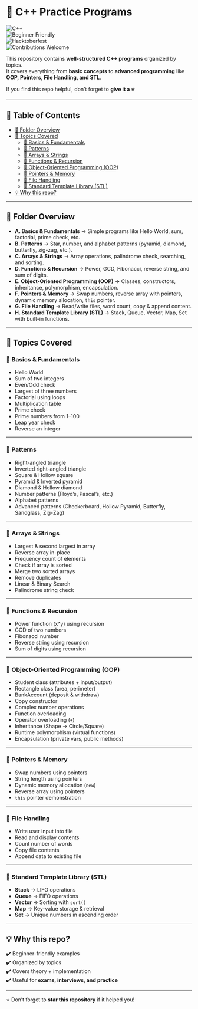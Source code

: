 # 🚀 C++ Practice Programs  

![C++](https://img.shields.io/badge/Language-C++-blue.svg)  
![Beginner Friendly](https://img.shields.io/badge/Level-Beginner%20to%20Advanced-green.svg)  
![Hacktoberfest](https://img.shields.io/badge/Open%20Source-Hacktoberfest-orange.svg)  
![Contributions Welcome](https://img.shields.io/badge/Contributions-Welcome-brightgreen.svg)  

This repository contains **well-structured C++ programs** organized by topics.  
It covers everything from **basic concepts** to **advanced programming** like **OOP, Pointers, File Handling, and STL**.  

If you find this repo helpful, don’t forget to **give it a ⭐**  

---

## 📑 Table of Contents  

- [📂 Folder Overview](#-folder-overview)  
- [📝 Topics Covered](#-topics-covered)  
  - [🔹 Basics & Fundamentals](#-basics--fundamentals)  
  - [🔹 Patterns](#-patterns)  
  - [🔹 Arrays & Strings](#-arrays--strings)  
  - [🔹 Functions & Recursion](#-functions--recursion)  
  - [🔹 Object-Oriented Programming (OOP)](#-object-oriented-programming-oop)  
  - [🔹 Pointers & Memory](#-pointers--memory)  
  - [🔹 File Handling](#-file-handling)  
  - [🔹 Standard Template Library (STL)](#-standard-template-library-stl)  
- [💡 Why this repo?](#-why-this-repo)  

---

## 📂 Folder Overview  

- **A. Basics & Fundamentals** → Simple programs like Hello World, sum, factorial, prime check, etc.  
- **B. Patterns** → Star, number, and alphabet patterns (pyramid, diamond, butterfly, zig-zag, etc.).  
- **C. Arrays & Strings** → Array operations, palindrome check, searching, and sorting.  
- **D. Functions & Recursion** → Power, GCD, Fibonacci, reverse string, and sum of digits.  
- **E. Object-Oriented Programming (OOP)** → Classes, constructors, inheritance, polymorphism, encapsulation.  
- **F. Pointers & Memory** → Swap numbers, reverse array with pointers, dynamic memory allocation, `this` pointer.  
- **G. File Handling** → Read/write files, word count, copy & append content.  
- **H. Standard Template Library (STL)** → Stack, Queue, Vector, Map, Set with built-in functions.  

---

## 📝 Topics Covered  

### 🔹 Basics & Fundamentals
- Hello World  
- Sum of two integers  
- Even/Odd check  
- Largest of three numbers  
- Factorial using loops  
- Multiplication table  
- Prime check  
- Prime numbers from 1–100  
- Leap year check  
- Reverse an integer  

---

### 🔹 Patterns
- Right-angled triangle  
- Inverted right-angled triangle  
- Square & Hollow square  
- Pyramid & Inverted pyramid  
- Diamond & Hollow diamond  
- Number patterns (Floyd’s, Pascal’s, etc.)  
- Alphabet patterns  
- Advanced patterns (Checkerboard, Hollow Pyramid, Butterfly, Sandglass, Zig-Zag)  

---

### 🔹 Arrays & Strings
- Largest & second largest in array  
- Reverse array in-place  
- Frequency count of elements  
- Check if array is sorted  
- Merge two sorted arrays  
- Remove duplicates  
- Linear & Binary Search  
- Palindrome string check  

---

### 🔹 Functions & Recursion
- Power function (x^y) using recursion  
- GCD of two numbers  
- Fibonacci number  
- Reverse string using recursion  
- Sum of digits using recursion  

---

### 🔹 Object-Oriented Programming (OOP)
- Student class (attributes + input/output)  
- Rectangle class (area, perimeter)  
- BankAccount (deposit & withdraw)  
- Copy constructor  
- Complex number operations  
- Function overloading  
- Operator overloading (`+`)  
- Inheritance (Shape → Circle/Square)  
- Runtime polymorphism (virtual functions)  
- Encapsulation (private vars, public methods)  

---

### 🔹 Pointers & Memory
- Swap numbers using pointers  
- String length using pointers  
- Dynamic memory allocation (`new`)  
- Reverse array using pointers  
- `this` pointer demonstration  

---

### 🔹 File Handling
- Write user input into file  
- Read and display contents  
- Count number of words  
- Copy file contents  
- Append data to existing file  

---

### 🔹 Standard Template Library (STL)
- **Stack** → LIFO operations  
- **Queue** → FIFO operations  
- **Vector** → Sorting with `sort()`  
- **Map** → Key-value storage & retrieval  
- **Set** → Unique numbers in ascending order  

---

## 💡 Why this repo?  
✔️ Beginner-friendly examples  
✔️ Organized by topics  
✔️ Covers theory + implementation  
✔️ Useful for **exams, interviews, and practice**  

---

⭐ Don’t forget to **star this repository** if it helped you!  
